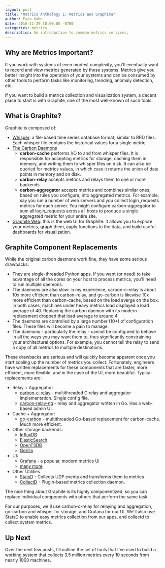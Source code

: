 ```yaml
---
layout: post
title: "Metrics Anthology 1: Metrics and Graphite"
author: Evan Kuhn
date: 2016-11-29 10:00:00 -0700
categories: metrics
description: An introduction to common metrics services.
---
```


## Why are Metrics Important?

If you work with systems of even modest complexity, you'll eventually want to record and view metrics generated by those systems. Metrics give you better insight into the operation of your systems and can be consumed by other tools to perform tasks like monitoring, trending, anomaly detection, etc.

If you want to build a metrics collection and visualization system, a decent place to start is with Graphite, one of the most well-known of such tools.

## What is Graphite?

Graphite is composed of:

- [Whisper](https://github.com/graphite-project/whisper): a file-based time series database format, similar to RRD files. Each whisper file contains the historical values for a single metric.
- [The Carbon Daemons](https://github.com/graphite-project/carbon)
  - **carbon-cache** performs I/O to and from whisper files. It is responsible for accepting metrics for storage, caching them in memory, and writing them to whisper files on disk. It can also be queried for metrics values, in which case it returns the union of data points in memory and on disk.
  - **carbon-relay** accepts metrics and relays them to one or more backends.
  - **carbon-aggregator** accepts metrics and combines similar ones, based on rules you configure, into aggregated metrics. For example, say you run a number of web servers and you collect login_requests metrics for each server. You might configure carbon-aggregator to sum all login_requests across all hosts to produce a single aggregated metric for your entire site.
- [Graphite Web](https://github.com/graphite-project/graphite-web): this is the web UI for Graphite. It allows you to explore your metrics, graph them, apply functions to the data, and build useful dashboards for visualization.

## Graphite Component Replacements

While the original carbon daemons work fine, they have some serious drawbacks:

- They are single-threaded Python apps.  If you want (or need) to take advantage of all the cores on your host to process metrics, you'll need to run multiple daemons.
- The daemons are also slow: in my experience, carbon-c-relay is about 10x more efficient than carbon-relay, and go-carbon is likewise 10x more efficient than carbon-cache, based on the load averge on the box.  In both cases, machines under heavy metrics load displayed a load average of 40.  Replacing the carbon daemon with its modern replacement dropped that load average to around 4.
- The daemons are controlled by a large number (10+) of configuration files. These files will become a pain to manage.
- The daemons - particularly the relay - cannot be configured to behave in all the ways you may want them to, thus significantly constraining your architectural options. For example, you cannot tell the relay to send a copy of all metrics to multiple destinations.

These drawbacks are serious and will quickly become apparent once you start scaling up the number of metrics you collect.  Fortunately, engineers have written replacements for these components that are faster, more efficient, more flexible, and in the case of the UI, more beautiful.  Typical replacements are:

- Relay + Aggregator:
  - [carbon-c-relay](https://github.com/grobian/carbon-c-relay) - multithreaded C relay and aggregator implementation.  Single config file.
  - [carbon-relay-ng](https://github.com/graphite-ng/carbon-relay-ng) - relay and aggregator written in Go. Has a web-based admin UI.
- Cache + Aggregator:
  - [go-carbon](https://github.com/lomik/go-carbon) - multithreaded Go-based replacement for carbon-cache. Much more efficient.
- Other storage backends:
  - [InfluxDB](https://www.influxdata.com/)
  - [ElasticSearch](https://github.com/elastic/elasticsearch)
  - [OpenTSDB](http://opentsdb.net/)
  - [Gorilla](https://blog.acolyer.org/2016/05/03/gorilla-a-fast-scalable-in-memory-time-series-database/)
- UI:
  - [Grafana](http://grafana.org/) - a popular, modern metrics UI
  - [many more](http://dashboarddude.com/blog/2013/01/23/dashboards-for-graphite/)
- Other Utilities
  - [StatsD](https://github.com/etsy/statsd) - Collects UDP events and transforms them to metrics
  - [CollectD](https://collectd.org/) - Plugin-based metrics collection daemon.

The nice thing about Graphite is its highly componentized, so you can replace individual components with others that perform the same task.

For our purposes, we'll use carbon-c-relay for relaying and aggregation, go-carbon and whisper for storage, and Grafana for our UI.  We'll also use StatsD to enable easy metrics collection from our apps, and collectd to collect system metrics.

## Up Next

Over the next few posts, I'll outline the set of tools that I've used to build a working system that collects 3.5 million metrics every 10 seconds from nearly 1000 machines.
